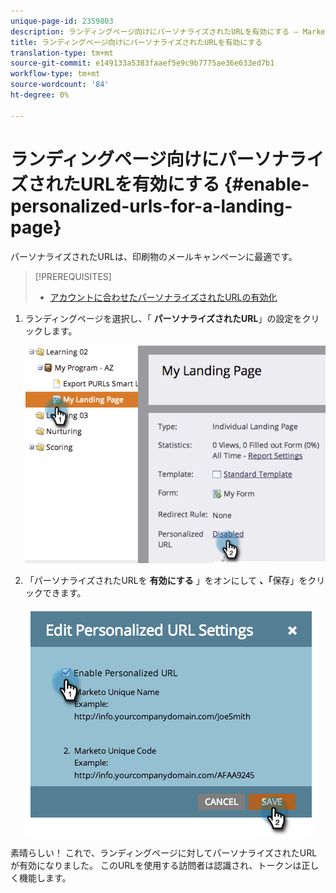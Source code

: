 ```yaml
---
unique-page-id: 2359803
description: ランディングページ向けにパーソナライズされたURLを有効にする — Marketto Docs — 製品ドキュメント
title: ランディングページ向けにパーソナライズされたURLを有効にする
translation-type: tm+mt
source-git-commit: e149133a5383faaef5e9c9b7775ae36e633ed7b1
workflow-type: tm+mt
source-wordcount: '84'
ht-degree: 0%

---
```



# ランディングページ向けにパーソナライズされたURLを有効にする {#enable-personalized-urls-for-a-landing-page}

パーソナライズされたURLは、印刷物のメールキャンペーンに最適です。

>[!PREREQUISITES]
>
>* [アカウントに合わせたパーソナライズされたURLの有効化](enable-personalized-urls-for-your-account.md)

>



1. ランディングページを選択し、「 **パーソナライズされたURL**」の設定をクリックします。

   ![](assets/image2014-9-18-13-3a24-3a3.png)

1. 「パーソナライズされたURLを **有効にする** 」をオンにして **、「**&#x200B;保存」をクリックできます。

   ![](assets/image2014-9-18-13-3a23-3a53.png)

素晴らしい！ これで、ランディングページに対してパーソナライズされたURLが有効になりました。 このURLを使用する訪問者は認識され、トークンは正しく機能します。
